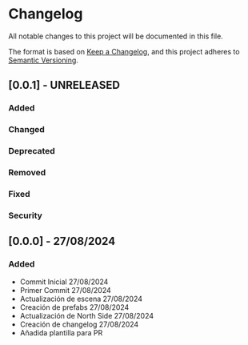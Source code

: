 # Changelog

All notable changes to this project will be documented in this file.

The format is based on [Keep a Changelog](https://keepachangelog.com/en/1.1.0/),
and this project adheres to [Semantic Versioning](https://semver.org/spec/v2.0.0.html).

## [0.0.1] - UNRELEASED

### Added

### Changed

### Deprecated

### Removed

### Fixed

### Security

## [0.0.0] - 27/08/2024

### Added

- Commit Inicial 27/08/2024
- Primer Commit 27/08/2024
- Actualización de escena 27/08/2024
- Creación de prefabs 27/08/2024
- Actualización de North Side 27/08/2024
- Creación de changelog 27/08/2024
- Añadida plantilla para PR
